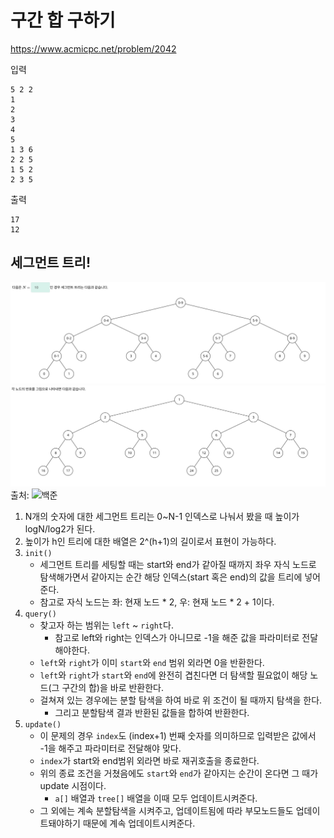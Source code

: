 # 구간 합 구하기
https://www.acmicpc.net/problem/2042

입력
```text
5 2 2
1
2
3
4
5
1 3 6
2 2 5
1 5 2
2 3 5
```
출력
```text
17
12
```

## 세그먼트 트리!
![segmenttree.png](segmenttree.png)
![segmentindextree.png](segmentindextree.png)
출처: ![백준](https://book.acmicpc.net/ds/segment-tree)
1. N개의 숫자에 대한 세그먼트 트리는 0~N-1 인덱스로 나눠서 봤을 때 높이가 logN/log2가 된다.
2. 높이가 h인 트리에 대한 배열은 2^(h+1)의 길이로서 표현이 가능하다.
3. `init()`
   - 세그먼트 트리를 세팅할 때는 start와 end가 같아질 때까지 좌우 자식 노드로 탐색해가면서 같아지는 순간 해당 인덱스(start 혹은 end)의 값을 트리에 넣어준다.
   - 참고로 자식 노드는 좌: 현재 노드 * 2, 우: 현재 노드 * 2 + 1이다.
4. `query()`
   - 찾고자 하는 범위는 `left`  ~ `right`다.
     - 참고로 left와 right는 인덱스가 아니므로 -1을 해준 값을 파라미터로 전달해야한다.
   - `left`와 `right`가 이미 `start`와 `end` 범위 외라면 0을 반환한다.
   - `left`와 `right`가 `start`와 `end`에 완전히 겹친다면 더 탐색할 필요없이 해당 노드(그 구간의 합)을 바로 반환한다.
   - 걸쳐져 있는 경우에는 분할 탐색을 하여 바로 위 조건이 될 때까지 탐색을 한다.
     - 그리고 분할탐색 결과 반환된 값들을 합하여 반환한다.
5. `update()`
   - 이 문제의 경우 `index`도 (index+1) 번째 숫자를 의미하므로 입력받은 값에서 -1을 해주고 파라미터로 전달해야 맞다.
   - `index`가 start와 end범위 외라면 바로 재귀호출을 종료한다.
   - 위의 종료 조건을 거쳤음에도 `start`와 `end`가 같아지는 순간이 온다면 그 때가 update 시점이다.
     - `a[]` 배열과 `tree[]` 배열을 이때 모두 업데이트시켜준다.
   - 그 외에는 계속 분할탐색을 시켜주고, 업데이트됨에 따라 부모노드들도 업데이트돼야하기 때문에 계속 업데이트시켜준다.
